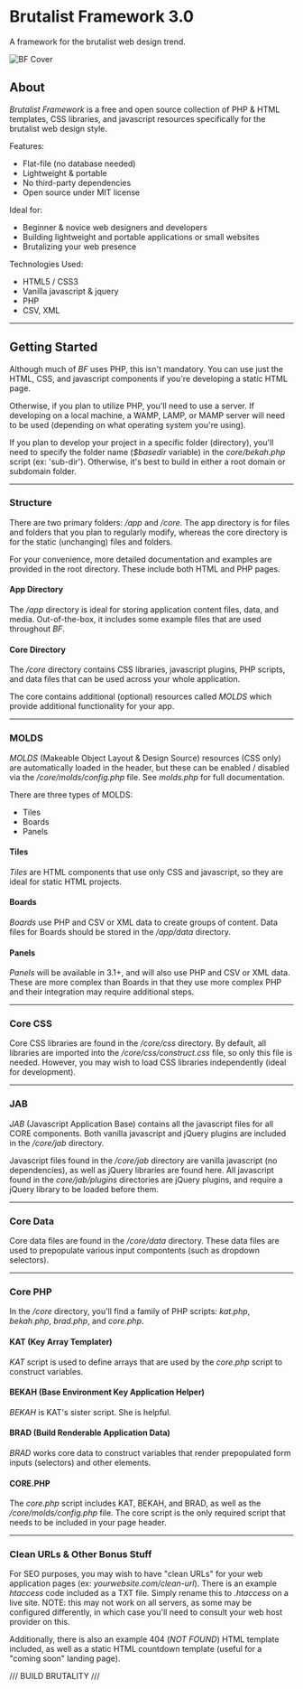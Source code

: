 # Brutalist Framework 3.0
A framework for the brutalist web design trend.

![BF Cover](https://www.brutalistframework.com/app/files/images/bf-social-tile.jpg)
## About
_Brutalist Framework_ is a free and open source collection of PHP & HTML templates, CSS libraries, and javascript resources specifically for the brutalist web design style.

Features:
* Flat-file (no database needed)
* Lightweight & portable
* No third-party dependencies
* Open source under MIT license

Ideal for:
* Beginner & novice web designers and developers
* Building lightweight and portable applications or small websites
* Brutalizing your web presence

Technologies Used: 
* HTML5 / CSS3
* Vanilla javascript & jquery
* PHP
* CSV, XML

***
## Getting Started
Although much of _BF_ uses PHP, this isn't mandatory. You can use just the HTML, CSS, and javascript components if you're developing a static HTML page.

Otherwise, if you plan to utilize PHP, you'll need to use a server. If developing on a local machine, a WAMP, LAMP, or MAMP server will need to be used (depending on what operating system you're using). 

If you plan to develop your project in a specific folder (directory), you'll need to specify the folder name (_$basedir_ variable) in the _core/bekah.php_ script (ex: 'sub-dir'). Otherwise, it's best to build in either a root domain or subdomain folder. 

***
### Structure
There are two primary folders: _/app_ and _/core_. The app directory is for files and folders that you plan to regularly modify, whereas the core directory is for the static (unchanging) files and folders. 

For your convenience, more detailed documentation and examples are provided in the root directory. These include both HTML and PHP pages. 

#### App Directory
The _/app_ directory is ideal for storing application content files, data, and media. Out-of-the-box, it includes some example files that are used throughout _BF_. 

#### Core Directory
The _/core_ directory contains CSS libraries, javascript plugins, PHP scripts, and data files that can be used across your whole application.

The core contains additional (optional) resources called _MOLDS_ which provide additional functionality for your app. 

***
### MOLDS
_MOLDS_ (Makeable Object Layout & Design Source) resources (CSS only) are automatically loaded in the header, but these can be enabled / disabled via the _/core/molds/config.php_ file. See _molds.php_ for full documentation. 

There are three types of MOLDS:
* Tiles
* Boards
* Panels

#### Tiles
_Tiles_ are HTML components that use only CSS and javascript, so they are ideal for static HTML projects. 

#### Boards
_Boards_ use PHP and CSV or XML data to create groups of content. Data files for Boards should be stored in the _/app/data_ directory. 

#### Panels
_Panels_ will be available in 3.1+, and will also use PHP and CSV or XML data. These are more complex than Boards in that they use more complex PHP and their integration may require additional steps. 

***
### Core CSS
Core CSS libraries are found in the _/core/css_ directory. By default, all libraries are imported into the _/core/css/construct.css_ file, so only this file is needed. However, you may wish to load CSS libraries independently (ideal for development). 

***
### JAB
_JAB_ (Javascript Application Base) contains all the javascript files for all CORE components. Both vanilla javascript and jQuery plugins are included in the _/core/jab_ directory. 

Javascript files found in the _/core/jab_ directory are vanilla javascript (no dependencies), as well as jQuery libraries are found here. All javascript found in the _core/jab/plugins_ directories are jQuery plugins, and require a jQuery library to be loaded before them. 

***
### Core Data
Core data files are found in the _/core/data_ directory. These data files are used to prepopulate various input compontents (such as dropdown selectors). 

***
### Core PHP
In the _/core_ directory, you'll find a family of PHP scripts: _kat.php_, _bekah.php_, _brad.php_, and _core.php_.

#### KAT (Key Array Templater)
_KAT_ script is used to define arrays that are used by the _core.php_ script to construct variables. 

#### BEKAH (Base Environment Key Application Helper)
_BEKAH_ is KAT's sister script. She is helpful.

#### BRAD (Build Renderable Application Data)
_BRAD_ works core data to construct variables that render prepopulated form inputs (selectors) and other elements. 

#### CORE.PHP
The _core.php_ script includes KAT, BEKAH, and BRAD, as well as the _/core/molds/config.php_ file. The core script is the only required script that needs to be included in your page header. 

***
### Clean URLs & Other Bonus Stuff
For SEO purposes, you may wish to have "clean URLs" for your web application pages (ex: _yourwebsite.com/clean-url_). There is an example _htaccess_ code included as a TXT file. Simply rename this to _.htaccess_ on a live site. NOTE: this may not work on all servers, as some may be configured differently, in which case you'll need to consult your web host provider on this. 

Additionally, there is also an example 404 (_NOT FOUND_) HTML template included, as well as a static HTML countdown template (useful for a "coming soon" landing page). 

/// BUILD BRUTALITY ///
